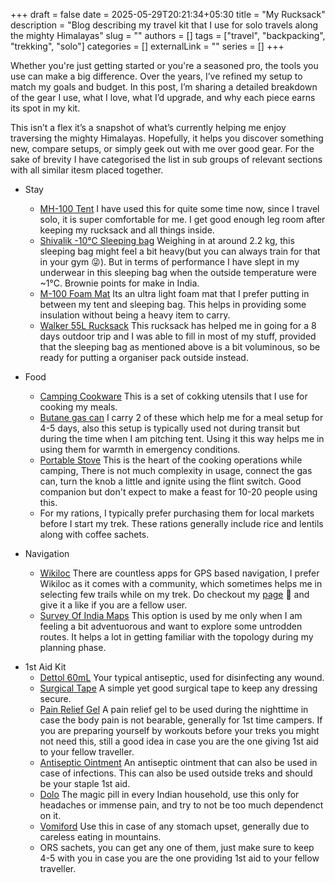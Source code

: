 +++ 
draft = false
date = 2025-05-29T20:21:34+05:30
title = "My Rucksack"
description = "Blog describing my travel kit that I use for solo travels along the mighty Himalayas"
slug = ""
authors = []
tags = ["travel", "backpacking", "trekking", "solo"]
categories = []
externalLink = ""
series = []
+++

Whether you're just getting started or you're a seasoned pro, the tools you use can make a big difference.
Over the years, I’ve refined my setup to match my goals and budget.
In this post, I’m sharing a detailed breakdown of the gear I use, what I love, what I’d upgrade, and why each piece earns its spot in my kit.

This isn’t a flex it’s a snapshot of what’s currently helping me enjoy traversing the mighty Himalayas.
Hopefully, it helps you discover something new, compare setups, or simply geek out with me over good gear.
For the sake of brevity I have categorised the list in sub groups of relevant sections with all similar itesm placed together.

- Stay

  - [MH-100 Tent](https://www.decathlon.in/p/8513471/2-person-camping-tent-mh100-grey) I have used this for quite some time now, since I travel solo, it is super comfortable for me. I get good enough leg room after keeping my rucksack and all things inside.
  - [Shivalik -10°C Sleeping bag](https://tripole.in/collections/sleeping-bags/products/shivalik-series-minus-10-degree-comfort-sleeping-bag-army-green) Weighing in at around 2.2 kg, this sleeping bag might feel a bit heavy(but you can always train for that in your gym 😜). But in terms of performance I have slept in my underwear in this sleeping bag when the outside temperature were ~1°C. Brownie points for make in India.
  - [M-100 Foam Mat](https://www.decathlon.in/p/5591048/trekking-foam-mattress-m100-grey) Its an ultra light foam mat that I prefer putting in between my tent and sleeping bag. This helps in providing some insulation without being a heavy item to carry.
  - [Walker 55L Rucksack](https://tripole.in/products/walker-55-litre-trekking-and-backpacking?variant=52991265440035) This rucksack has helped me in going for a 8 days outdoor trip and I was able to fill in most of my stuff, provided that the sleeping bag as mentioned above is a bit voluminous, so be ready for putting a organiser pack outside instead.

- Food

  - [Camping Cookware](https://www.amazon.in/dp/B01743BX1A) This is a set of cokking utensils that I use for cooking my meals.
  - [Butane gas can](https://www.amazon.in/dp/B0CKTKL1P5) I carry 2 of these which help me for a meal setup for 4-5 days, also this setup is typically used not during transit but during the time when I am pitching tent. Using it this way helps me in using them for warmth in emergency conditions.
  - [Portable Stove](https://www.amazon.in/SKADIOO-stove-gas-Stainless-Equipment/dp/B0BF4R8QLW) This is the heart of the cooking operations while camping, There is not much complexity in usage, connect the gas can, turn the knob a little and ignite using the flint switch. Good companion but don't expect to make a feast for 10-20 people using this.
  - For my rations, I typically prefer purchasing them for local markets before I start my trek. These rations generally include rice and lentils along with coffee sachets.

- Navigation

  - [Wikiloc](https://www.wikiloc.com/) There are countless apps for GPS based navigation, I prefer Wikiloc as it comes with a community, which sometimes helps me in selecting few trails while on my trek. Do checkout my [page](https://www.wikiloc.com/wikiloc/user.do?id=18195555) 🫡 and give it a like if you are a fellow user.
  - [Survey Of India Maps](https://surveyofindia.gov.in/) This option is used by me only when I am feeling a bit adventuorous and want to explore some untrodden routes. It helps a lot in getting familiar with the topology during my planning phase.

<!-- - Clothing -->
<!-- - Accessories -->

- 1st Aid Kit
  - [Dettol 60mL](https://www.dettol.co.in/personal-hygiene/antiseptics/dettol-antiseptic-liquid-original-60ml) Your typical antiseptic, used for disinfecting any wound.
  - [Surgical Tape](https://www.hansaplastindia.com/products/wound-care/fixation-tape) A simple yet good surgical tape to keep any dressing secure.
  - [Pain Relief Gel](https://www.amazon.in/GoodLife-Alkem-Sumo-Pain-Relief/dp/B09QJY1CJV) A pain relief gel to be used during the nighttime in case the body pain is not bearable, generally for 1st time campers. If you are preparing yourself by workouts before your treks you might not need this, still a good idea in case you are the one giving 1st aid to your fellow traveller.
  - [Antiseptic Ointment](https://www.amazon.in/Cipladine-Tube-10-gm-Ointment/dp/B0864MXVZ4) An antiseptic ointment that can also be used in case of infections. This can also be used outside treks and should be your staple 1st aid.
  - [Dolo](https://www.1mg.com/drugs/dolo-650-tablet-74467) The magic pill in every Indian household, use this only for headaches or immense pain, and try to not be too much dependenct on it.
  - [Vomiford](https://www.1mg.com/drugs/vomiford-md-tablet-318151) Use this in case of any stomach upset, generally due to careless eating in mountains.
  - ORS sachets, you can get any one of them, just make sure to keep 4-5 with you in case you are the one providing 1st aid to your fellow traveller.
